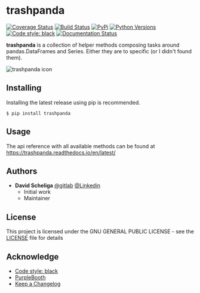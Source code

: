 # trashpanda
[![Coverage Status](https://coveralls.io/repos/gitlab/david.scheliga/trashpanda/badge.svg?branch=master)](https://coveralls.io/gitlab/david.scheliga/trashpanda?branch=master)
[![Build Status](https://travis-ci.com/david.scheliga/trashpanda.svg?branch=master)](https://travis-ci.com/david.scheliga/trashpanda)
[![PyPi](https://img.shields.io/pypi/v/trashpanda.svg?style=flat-square&label=PyPI)](https://https://pypi.org/project/trashpanda/)
[![Python Versions](https://img.shields.io/pypi/pyversions/trashpanda.svg?style=flat-square&label=PyPI)](https://https://pypi.org/project/trashpanda/)
[![Code style: black](https://img.shields.io/badge/code%20style-black-000000.svg)](https://github.com/psf/black)
[![Documentation Status](https://readthedocs.org/projects/trashpanda/badge/?version=latest)](https://trashpanda.readthedocs.io/en/latest/?badge=latest)

**trashpanda** is a collection of helper methods composing tasks around
pandas.DataFrames and Series. Either they are to specific (or I didn't found
them).

![trashpanda icon](https://trashpanda.readthedocs.io/en/latest/_images/trashpanda-icon.svg "A trash panda")

## Installing

Installing the latest release using pip is recommended.

````shell script
$ pip install trashpanda
````

## Usage

The api reference with all available methods can be found at 
https://trashpanda.readthedocs.io/en/latest/


## Authors

* **David Scheliga** 
    [@gitlab](https://gitlab.com/david.scheliga)
    [@Linkedin](https://www.linkedin.com/in/david-scheliga-576984171/)
    - Initial work
    - Maintainer

## License

This project is licensed under the GNU GENERAL PUBLIC LICENSE - see the
[LICENSE](https://gitlab.com/david.scheliga/dicthandling/blob/master/LICENSE) file for details

## Acknowledge

- [Code style: black](https://github.com/psf/black)
- [PurpleBooth](https://gist.github.com/PurpleBooth/109311bb0361f32d87a2)
- [Keep a Changelog](https://keepachangelog.com/en/1.0.0/)